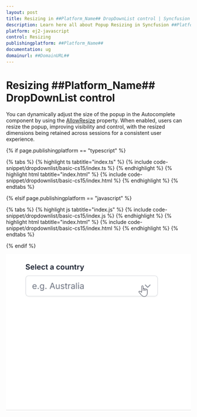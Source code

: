 ```yaml
---
layout: post
title: Resizing in ##Platform_Name## DropDownList control | Syncfusion
description: Learn here all about Popup Resizing in Syncfusion ##Platform_Name## DropDownList control of Syncfusion Essential JS 2 and more.
platform: ej2-javascript
control: Resizing
publishingplatform: ##Platform_Name##
documentation: ug
domainurl: ##DomainURL##
---
```


# Resizing ##Platform_Name## DropDownList control

You can dynamically adjust the size of the popup in the Autocomplete component by using the [AllowResize](https://ej2.syncfusion.com/javascript/documentation/api/drop-down-list/#allowresizee) property. When enabled, users can resize the popup, improving visibility and control, with the resized dimensions being retained across sessions for a consistent user experience.

{% if page.publishingplatform == "typescript" %}

 {% tabs %}
{% highlight ts tabtitle="index.ts" %}
{% include code-snippet/dropdownlist/basic-cs15/index.ts %}
{% endhighlight %}
{% highlight html tabtitle="index.html" %}
{% include code-snippet/dropdownlist/basic-cs15/index.html %}
{% endhighlight %}
{% endtabs %}        

{% elsif page.publishingplatform == "javascript" %}

{% tabs %}
{% highlight js tabtitle="index.js" %}
{% include code-snippet/dropdownlist/basic-cs15/index.js %}
{% endhighlight %}
{% highlight html tabtitle="index.html" %}
{% include code-snippet/dropdownlist/basic-cs15/index.html %}
{% endhighlight %}
{% endtabs %}


{% endif %}

![Resizing in DropDownList Component](../images/dropdownlist-resize.gif)
